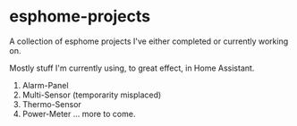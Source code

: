 # esphome-projects
A collection of esphome projects I've either completed or currently working on.

Mostly stuff I'm currently using, to great effect, in Home Assistant.

1. Alarm-Panel
2. Multi-Sensor (temporarity misplaced)
3. Thermo-Sensor
4. Power-Meter
... more to come.
